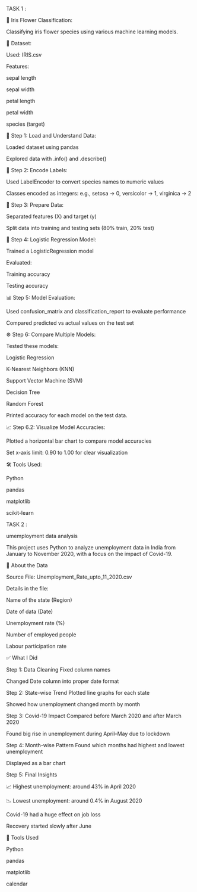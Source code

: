 TASK 1 :

🌸 Iris Flower Classification:

Classifying iris flower species using various machine learning models.

📁 Dataset:

Used: IRIS.csv

Features:

sepal length

sepal width

petal length

petal width

species (target)

🔧 Step 1: Load and Understand Data:

Loaded dataset using pandas

Explored data with .info() and .describe()

🧹 Step 2: Encode Labels:

Used LabelEncoder to convert species names to numeric values

Classes encoded as integers: e.g., setosa → 0, versicolor → 1, virginica → 2

🧪 Step 3: Prepare Data:

Separated features (X) and target (y)

Split data into training and testing sets (80% train, 20% test)

🤖 Step 4: Logistic Regression Model:

Trained a LogisticRegression model

Evaluated:

Training accuracy

Testing accuracy

📊 Step 5: Model Evaluation:

Used confusion_matrix and classification_report to evaluate performance

Compared predicted vs actual values on the test set

⚙️ Step 6: Compare Multiple Models:

Tested these models:

Logistic Regression

K-Nearest Neighbors (KNN)

Support Vector Machine (SVM)

Decision Tree

Random Forest

Printed accuracy for each model on the test data.

📈 Step 6.2: Visualize Model Accuracies:

Plotted a horizontal bar chart to compare model accuracies

Set x-axis limit: 0.90 to 1.00 for clear visualization

🛠️ Tools Used:

Python

pandas

matplotlib

scikit-learn




TASK 2 :

umemployment data analysis

This project uses Python to analyze unemployment data in India from January to November 2020, with a focus on the impact of Covid-19.

📁 About the Data

Source File: Unemployment_Rate_upto_11_2020.csv

Details in the file:

Name of the state (Region)

Date of data (Date)

Unemployment rate (%)

Number of employed people

Labour participation rate

✅ What I Did

Step 1: Data Cleaning
Fixed column names

Changed Date column into proper date format

Step 2: State-wise Trend
Plotted line graphs for each state

Showed how unemployment changed month by month

Step 3: Covid-19 Impact
Compared before March 2020 and after March 2020

Found big rise in unemployment during April–May due to lockdown

Step 4: Month-wise Pattern
Found which months had highest and lowest unemployment

Displayed as a bar chart

Step 5: Final Insights

📈 Highest unemployment: around 43% in April 2020

📉 Lowest unemployment: around 0.4% in August 2020

Covid-19 had a huge effect on job loss

Recovery started slowly after June

📌 Tools Used

Python

pandas

matplotlib

calendar



